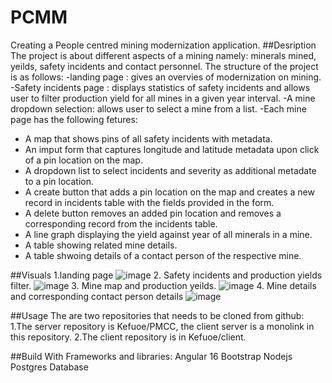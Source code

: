 # PCMM
Creating a People centred mining modernization application.
##Desription
The project is about different aspects of a mining namely: minerals mined, yeilds, safety incidents and contact personnel. The structure of the project is as follows: 
-landing page : gives an overvies of modernization on mining.
-Safety incidents page : displays statistics of safety incidents and allows user to filter production yield for
  all mines in a given year interval.
-A mine dropdown selection: allows user to select a mine from a list.
-Each mine page has the following fetures: 
  * A map that shows pins of all safety incidents with metadata.
  * An imput form that captures longitude and latitude metadata upon click of a pin location on the map.
  * A dropdown list to select incidents and severity as additional metadate to a pin location.
  * A create button that adds a pin location on the map and creates a new record in incidents table with the fields 
    provided in the form.
  * A delete button removes an added pin location and removes a corresponding record from the incidents table.
  * A line graph displaying the yield against year of all minerals in a mine. 
  * A table showing related mine details.
  * A table shwoing details of a contact person of the respective mine.

##Visuals
1.landing page
  ![image](https://github.com/Kefuoe/PCMM/assets/66252154/0754360e-8dc1-474d-854c-09494684be2b)
2. Safety incidents and production yields filter.
   ![image](https://github.com/Kefuoe/PCMM/assets/66252154/7de4dce2-41fd-4fc3-b414-55dc4213aac8)
3. Mine map and production yeilds.
   ![image](https://github.com/Kefuoe/PCMM/assets/66252154/7a41e15e-5bb8-454b-aea3-25a2a2838085)
4. Mine details and corresponding contact person details
   ![image](https://github.com/Kefuoe/PCMM/assets/66252154/4e968f75-4d39-41ef-beea-aad680569cb1)

##Usage 
The are two repositories that needs to be cloned from github:
1.The server repository is Kefuoe/PMCC, the client server is a monolink in this repository.
2.The client repository is in Kefuoe/client. 

##Build With
Frameworks and libraries:
Angular 16
Bootstrap
Nodejs
Postgres Database
